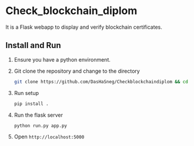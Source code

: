 # Check_blockchain_diplom
It is a Flask webapp to display and verify blockchain certificates.

## Install and Run

1. Ensure you have a python environment. 

2. Git clone the repository and change to the directory

    ```bash
    git clone https://github.com/DasHaSneg/Checkblockchaindiplom && cd Checkblockchaindiplom
    ```
    
4. Run setup

    ```bash
    pip install .
    ```

5. Run the flask server

    ```shell
    python run.py app.py
    ```

6. Open `http://localhost:5000`
